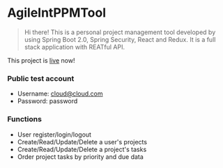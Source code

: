 # AgileIntPPMTool

> Hi there! This is a personal project management tool developed by using Spring Boot 2.0, Spring Security, React and Redux. 
> It is a full stack application with REATful API. 

This project is [live](https://zoey-myppmtool.herokuapp.com/) now!

### Public test account

- Username: cloud@cloud.com
- Password: password

### Functions

- User register/login/logout
- Create/Read/Update/Delete a user's projects
- Create/Read/Update/Delete a project's tasks
- Order project tasks by priority and due data
